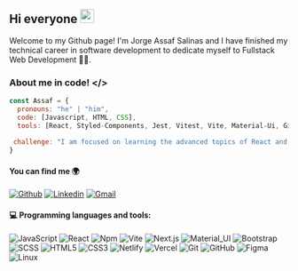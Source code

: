## Hi everyone <img width="25px" height="25px" src="https://c.tenor.com/nebZyl8oN7IAAAAi/wave-hello.gifg">
Welcome to my Github page! I'm Jorge Assaf Salinas and I have finished my technical career in software development to dedicate myself to Fullstack Web Development  👨‍💻.
### About me in code! </>

```javascript
const Assaf = {
  pronouns: "he" | "him",
  code: [Javascript, HTML, CSS],
  tools: [React, Styled-Components, Jest, Vitest, Vite, Material-Ui, Git, Github],
 
 challenge: "I am focused on learning the advanced topics of React and Typescript."
}
```
#### You can find me 🌍
[![Github](https://img.shields.io/badge/-Github-000?style=flat&logo=Github&logoColor=white)](https://github.com/JorgeAssaf)
[![Linkedin](https://img.shields.io/badge/-LinkedIn-blue?style=flat&logo=Linkedin&logoColor=white)](https://www.linkedin.com/in/jorge-enrique-assaf-4bba17215/)
[![Gmail](https://img.shields.io/badge/-Gmail-c14438?style=flat&logo=Gmail&logoColor=white)](mailto:jorgeassaf160@gmail.com)

#### :computer: Programming languages and tools: 
  
![JavaScript](https://img.shields.io/badge/-JavaScript-black?style=flat-square&logo=javascript)
![React](https://img.shields.io/badge/-React-black?style=flat-square&logo=react)
![Npm](https://img.shields.io/badge/-Npm-black?style=flat-square&logo=Npm)
![Vite](https://img.shields.io/badge/-Vite-black?style=flat-square&logo=Vite)
![Next.js](https://img.shields.io/badge/-Next-black?style=flat-square&logo=Next.js)
![Material_UI](https://img.shields.io/badge/-Material_UI-black?style=flat-square&logo=material-ui)
![Bootstrap](https://img.shields.io/badge/-Bootstrap-black?style=flat-square&logo=bootstrap)
![SCSS](https://img.shields.io/badge/-SCSS-black?style=flat-square&logo=SASS)
![HTML5](https://img.shields.io/badge/-HTML5-black?style=flat-square&logo=html5&logoColor=white)
![CSS3](https://img.shields.io/badge/-CSS3-black?style=flat-square&logo=css3)
![Netlify](https://img.shields.io/badge/-Netlify-black?style=flat-square&logo=netlify)
![Vercel](https://img.shields.io/badge/-Vercel-black?style=flat-square&logo=vercel)
![Git](https://img.shields.io/badge/-Git-black?style=flat-square&logo=git)
![GitHub](https://img.shields.io/badge/-GitHub-black?style=flat-square&logo=github)
![Figma](https://img.shields.io/badge/-Figma-black?style=flat-square&logo=figma)
![Linux](https://img.shields.io/badge/-Linux-black?style=flat-square&logo=Linux)
